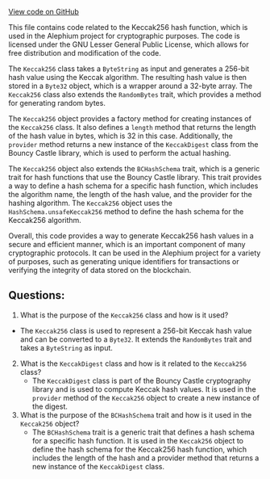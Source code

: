 [View code on GitHub](https://github.com/oxygenium/oxygenium/crypto/src/main/scala/org/oxygenium/crypto/Keccak256.scala)

This file contains code related to the Keccak256 hash function, which is used in the Alephium project for cryptographic purposes. The code is licensed under the GNU Lesser General Public License, which allows for free distribution and modification of the code.

The `Keccak256` class takes a `ByteString` as input and generates a 256-bit hash value using the Keccak algorithm. The resulting hash value is then stored in a `Byte32` object, which is a wrapper around a 32-byte array. The `Keccak256` class also extends the `RandomBytes` trait, which provides a method for generating random bytes.

The `Keccak256` object provides a factory method for creating instances of the `Keccak256` class. It also defines a `length` method that returns the length of the hash value in bytes, which is 32 in this case. Additionally, the `provider` method returns a new instance of the `KeccakDigest` class from the Bouncy Castle library, which is used to perform the actual hashing.

The `Keccak256` object also extends the `BCHashSchema` trait, which is a generic trait for hash functions that use the Bouncy Castle library. This trait provides a way to define a hash schema for a specific hash function, which includes the algorithm name, the length of the hash value, and the provider for the hashing algorithm. The `Keccak256` object uses the `HashSchema.unsafeKeccak256` method to define the hash schema for the Keccak256 algorithm.

Overall, this code provides a way to generate Keccak256 hash values in a secure and efficient manner, which is an important component of many cryptographic protocols. It can be used in the Alephium project for a variety of purposes, such as generating unique identifiers for transactions or verifying the integrity of data stored on the blockchain.
## Questions: 
 1. What is the purpose of the `Keccak256` class and how is it used?
   - The `Keccak256` class is used to represent a 256-bit Keccak hash value and can be converted to a `Byte32`. It extends the `RandomBytes` trait and takes a `ByteString` as input.
2. What is the `KeccakDigest` class and how is it related to the `Keccak256` class?
   - The `KeccakDigest` class is part of the Bouncy Castle cryptography library and is used to compute Keccak hash values. It is used in the `provider` method of the `Keccak256` object to create a new instance of the digest.
3. What is the purpose of the `BCHashSchema` trait and how is it used in the `Keccak256` object?
   - The `BCHashSchema` trait is a generic trait that defines a hash schema for a specific hash function. It is used in the `Keccak256` object to define the hash schema for the Keccak256 hash function, which includes the length of the hash and a provider method that returns a new instance of the `KeccakDigest` class.